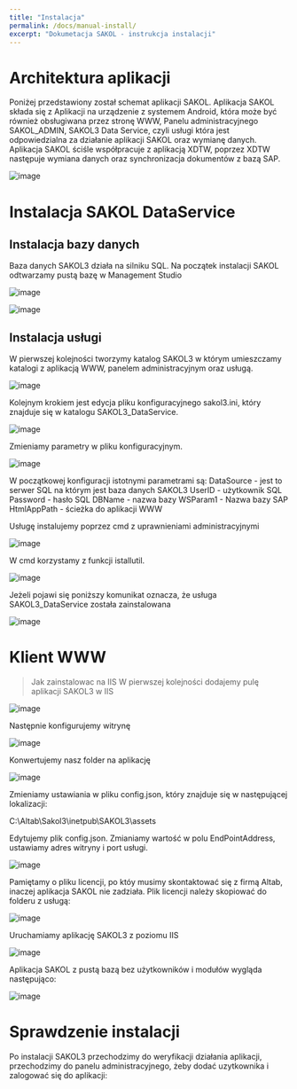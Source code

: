 ```yaml
---
title: "Instalacja"
permalink: /docs/manual-install/
excerpt: "Dokumetacja SAKOL - instrukcja instalacji"
---
```


# Architektura aplikacji
Poniżej przedstawiony został schemat aplikacji SAKOL. Aplikacja SAKOL składa się z Aplikacji na urządzenie z systemem Android, która może być również obsługiwana przez stronę WWW, Panelu administracyjnego SAKOL_ADMIN, SAKOL3 Data Service, czyli usługi która jest odpowiedzialna za działanie aplikacji SAKOL oraz wymianę danych. Aplikacja SAKOL ściśle współpracuje z aplikacją XDTW, poprzez XDTW następuje wymiana danych oraz synchronizacja dokumentów z bazą SAP. 

![image](https://user-images.githubusercontent.com/93259107/144219348-7c4014b1-b5a0-4d63-8fd9-09b2ffb5db86.png)

# Instalacja SAKOL DataService
## Instalacja bazy danych

Baza danych SAKOL3 działa na silniku SQL. Na początek instalacji SAKOL odtwarzamy pustą bazę w Management Studio

![image](https://user-images.githubusercontent.com/93259107/144235718-c351084f-6db9-4970-9fc2-92f2c1125ebe.png)

![image](https://user-images.githubusercontent.com/93259107/144236015-f14b38f0-e7a9-40d7-9c82-78ba69e15c9f.png)


## Instalacja usługi
W pierwszej kolejności tworzymy katalog SAKOL3 w którym umieszczamy katalogi z aplikacją WWW, panelem administracyjnym oraz usługą.

![image](https://user-images.githubusercontent.com/93259107/144237890-1ff27912-4976-4437-afda-64d61150f880.png)

Kolejnym krokiem jest edycja pliku konfiguracyjnego sakol3.ini, który znajduje się w katalogu SAKOL3_DataService.

![image](https://user-images.githubusercontent.com/93259107/144241631-4522f740-35ca-4807-8210-c14dec022ab3.png)

Zmieniamy parametry w pliku konfiguracyjnym.

![image](https://user-images.githubusercontent.com/93259107/147466691-626fb4c5-b422-4e69-9785-338ad42ff103.png)


W początkowej konfiguracji istotnymi parametrami są:
DataSource - jest to serwer SQL na którym jest baza danych SAKOL3
UserID - użytkownik SQL
Password - hasło SQL
DBName - nazwa bazy 
WSParam1 - Nazwa bazy SAP
HtmlAppPath - ścieżka do aplikacji WWW

Usługę instalujemy poprzez cmd z uprawnieniami administracyjnymi

![image](https://user-images.githubusercontent.com/93259107/144231064-8b4fb001-aa91-48c3-bba7-7a37f432bac1.png)

W cmd korzystamy z funkcji istallutil. 

![image](https://user-images.githubusercontent.com/93259107/144232784-b0c5285f-70f1-435a-8aa5-fb82c43ff701.png)

Jeżeli pojawi się poniższy komunikat oznacza, że usługa SAKOL3_DataService została zainstalowana

![image](https://user-images.githubusercontent.com/93259107/144233078-f430c7ee-e695-4bf2-81ba-58433f598685.png)



# Klient WWW
> Jak zainstalowac na IIS
W pierwszej kolejności dodajemy pulę aplikacji SAKOL3 w IIS

![image](https://user-images.githubusercontent.com/93259107/147079207-7f20cf91-b177-42a8-adbe-515b8a03ef2b.png)

Następnie konfigurujemy witrynę 

![image](https://user-images.githubusercontent.com/93259107/147083333-a6670db8-6704-47bd-aedb-9d08096e5f9d.png)

Konwertujemy nasz folder na aplikację 

![image](https://user-images.githubusercontent.com/93259107/147083597-8ddd8786-0ba5-4087-8ccf-414e32e7d7d5.png)

Zmieniamy ustawiania w pliku config.json, który znajduje się w następującej lokalizacji:

C:\Altab\Sakol3\inetpub\SAKOL3\assets

Edytujemy plik config.json. Zmianiamy wartość w polu EndPointAddress, ustawiamy adres witryny i port usługi.

![image](https://user-images.githubusercontent.com/93259107/147466858-5e653165-03c0-4494-8731-613856fc65ef.png)

Pamiętamy o pliku licencji, po któy musimy skontaktować się z firmą Altab, inaczej aplikacja SAKOL nie zadziała. Plik licencji należy skopiować do folderu z usługą:

![image](https://user-images.githubusercontent.com/93259107/147467202-4d270622-ee43-464e-919d-62778c7c9050.png)


Uruchamiamy aplikację SAKOL3 z poziomu IIS

![image](https://user-images.githubusercontent.com/93259107/147467174-76254d86-064b-4ed7-a0f5-f6969c79c411.png)

Aplikacja SAKOL z pustą bazą bez użytkowników i modułów wygląda następująco:

![image](https://user-images.githubusercontent.com/93259107/147467393-779f76ac-7a4e-418c-b5e8-3b7bb3ee43ad.png)


# Sprawdzenie instalacji
Po instalacji SAKOL3 przechodzimy do weryfikacji działania aplikacji, przechodzimy do panelu administracyjnego, żeby dodać uzytkownika i zalogować się do aplikacji:


